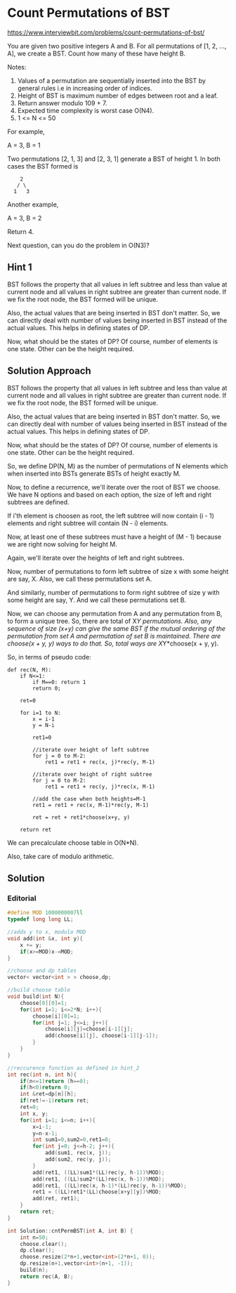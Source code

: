 # Count Permutations of BST

https://www.interviewbit.com/problems/count-permutations-of-bst/


You are given two positive integers A and B. For all permutations of [1, 2, ..., A], we create a BST. Count how many of these have height B.

Notes:

1. Values of a permutation are sequentially inserted into the BST by general rules i.e in increasing order of indices.
2. Height of BST is maximum number of edges between root and a leaf.
3. Return answer modulo 109 + 7.
4. Expected time complexity is worst case O(N4).
5. 1 <= N <= 50

For example,

A = 3, B = 1

Two permutations [2, 1, 3] and [2, 3, 1] generate a BST of height 1.
In both cases the BST formed is

```
    2
   / \
  1   3
```

Another example,

A = 3, B = 2

Return 4.

Next question, can you do the problem in O(N3)?

## Hint 1

BST follows the property that all values in left subtree and less than value at current node and all values in right subtree are greater than current node.
If we fix the root node, the BST formed will be unique.

Also, the actual values that are being inserted in BST don't matter. So, we can directly deal with number of values being inserted in BST instead of the actual values. This helps in defining states of DP.

Now, what should be the states of DP? Of course, number of elements is one state. Other can be the height required.

## Solution Approach

BST follows the property that all values in left subtree and less than value at current node and all values in right subtree are greater than current node.
If we fix the root node, the BST formed will be unique.

Also, the actual values that are being inserted in BST don't matter. So, we can directly deal with number of values being inserted in BST instead of the actual values. This helps in defining states of DP.

Now, what should be the states of DP? Of course, number of elements is one state. Other can be the height required.

So, we define DP(N, M) as the number of permutations of N elements which when inserted into BSTs generate BSTs of height exactly M.

Now, to define a recurrence, we'll iterate over the root of BST we choose. We have N options and based on each option, the size of left and right subtrees are defined.

If i'th element is choosen as root, the left subtree will now contain (i - 1) elements and right subtree will contain (N - i) elements.

Now, at least one of these subtrees must have a height of (M - 1) because we are right now solving for height M.

Again, we'll iterate over the heights of left and right subtrees.

Now, number of permutations to form left subtree of size x with some height are say, X. Also, we call these permutations set A.

And similarly, number of permutations to form right subtree of size y with some height are say, Y. And we call these permutations set B.

Now, we can choose any permutation from A and any permutation from B, to form a unique tree. So, there are total of X*Y permutations. Also, any sequence of size (x+y) can give the same BST if the mutual ordering of the permutation from set A and permutation of set B is maintained. There are choose(x + y, y) ways to do that. So, total ways are X*Y*choose(x + y, y).

So, in terms of pseudo code:
```
def rec(N, M):
    if N<=1:
        if M==0: return 1
        return 0;

    ret=0

    for i=1 to N:
        x = i-1
        y = N-i

        ret1=0

        //iterate over height of left subtree
        for j = 0 to M-2:
            ret1 = ret1 + rec(x, j)*rec(y, M-1)

        //iterate over height of right subtree
        for j = 0 to M-2:
            ret1 = ret1 + rec(y, j)*rec(x, M-1)

        //add the case when both heights=M-1
        ret1 = ret1 + rec(x, M-1)*rec(y, M-1)

        ret = ret + ret1*choose(x+y, y)

    return ret
```

We can precalculate choose table in O(N*N).

Also, take care of modulo arithmetic.

## Solution

### Editorial
```cpp
#define MOD 1000000007ll
typedef long long LL;

//adds y to x, modulo MOD
void add(int &x, int y){
    x += y;
    if(x>=MOD)x-=MOD;
}

//choose and dp tables
vector< vector<int > > choose,dp;

//build choose table
void build(int N){
    choose[0][0]=1;
    for(int i=1; i<=2*N; i++){
        choose[i][0]=1;
        for(int j=1; j<=i; j++){
            choose[i][j]=choose[i-1][j];
            add(choose[i][j], choose[i-1][j-1]);
        }
    }
}

//reccurence function as defined in hint_2
int rec(int n, int h){ 
    if(n<=1)return (h==0);
    if(h<0)return 0;
    int &ret=dp[n][h];
    if(ret!=-1)return ret;
    ret=0;
    int x, y;
    for(int i=1; i<=n; i++){
        x=i-1;
        y=n-x-1;
        int sum1=0,sum2=0,ret1=0;
        for(int j=0; j<=h-2; j++){
            add(sum1, rec(x, j));
            add(sum2, rec(y, j));
        }
        add(ret1, ((LL)sum1*(LL)rec(y, h-1))%MOD);
        add(ret1, ((LL)sum2*(LL)rec(x, h-1))%MOD);
        add(ret1, ((LL)rec(x, h-1)*(LL)rec(y, h-1))%MOD);
        ret1 = ((LL)ret1*(LL)choose[x+y][y])%MOD;
        add(ret, ret1);
    }
    return ret;
}

int Solution::cntPermBST(int A, int B) {
    int n=50;
    choose.clear();
    dp.clear();
    choose.resize(2*n+1,vector<int>(2*n+1, 0));
    dp.resize(n+1,vector<int>(n+1, -1));
    build(n);
    return rec(A, B);
}

```
